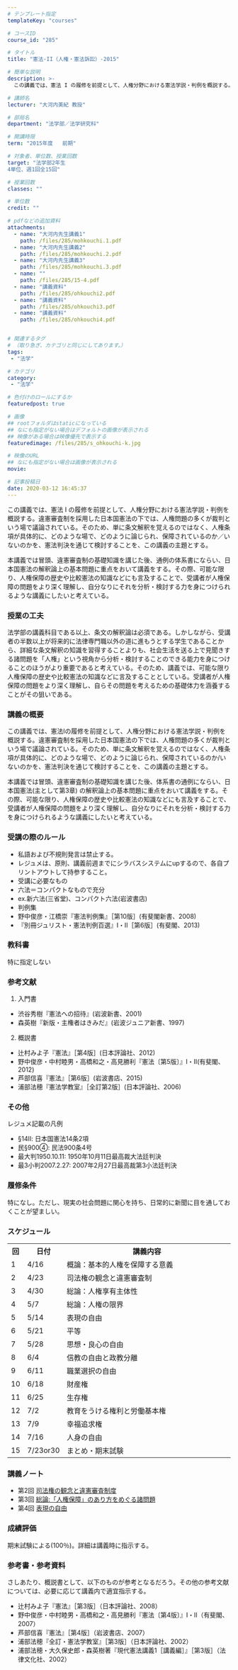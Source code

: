 ```yaml
---
# テンプレート指定
templateKey: "courses"

# コースID
course_id: "285"

# タイトル
title: "憲法-II（人権・憲法訴訟）-2015"

# 簡単な説明
description: >-
  この講義では、憲法 I の履修を前提として、人権分野における憲法学説・判例を概説する。違憲審査制を採用した日本国憲法の下では、人権問題の多くが裁判という場で議論されている。そのため、単に条文解釈を覚え...

# 講師名
lecturer: "大河内美紀 教授"

# 部局名
department: "法学部／法学研究科"

# 開講時限
term: "2015年度	前期"

# 対象者、単位数、授業回数
target: "法学部2年生
4単位、週1回全15回"

# 授業回数
classes: ""

# 単位数
credit: ""

# pdfなどの追加資料
attachments: 
  - name: "大河内先生講義1" 
    path: /files/285/mohkouchi.1.pdf
  - name: "大河内先生講義2" 
    path: /files/285/mohkouchi.2.pdf
  - name: "大河内先生講義3" 
    path: /files/285/mohkouchi.3.pdf
  - name: "" 
    path: /files/285/15-4.pdf
  - name: "講義資料" 
    path: /files/285/ohkouchi2.pdf
  - name: "講義資料" 
    path: /files/285/ohkouchi3.pdf
  - name: "講義資料" 
    path: /files/285/ohkouchi4.pdf


# 関連するタグ
# （取り急ぎ、カテゴリと同じにしてあります。）
tags:
 - "法学"

# カテゴリ
category:
 - "法学"

# 色付けのロールにするか
featuredpost: true

# 画像
## rootフォルダはstaticになっている
## なにも指定がない場合はデフォルトの画像が表示される
## 映像がある場合は映像優先で表示する
featuredimage: /files/285/s_ohkouchi-k.jpg

# 映像のURL
## なにも指定がない場合は画像が表示される
movie: 

# 記事投稿日
date: 2020-03-12 16:45:37
---
```



この講義では、憲法 I の履修を前提として、人権分野における憲法学説・判例を概説する。違憲審査制を採用した日本国憲法の下では、人権問題の多くが裁判という場で議論されている。そのため、単に条文解釈を覚えるのではなく、人権条項が具体的に、どのような場で、どのように論じられ、保障されているのか／いないのかを、憲法判決を通じて検討することを、この講義の主題とする。

本講義では冒頭、違憲審査制の基礎知識を講じた後、通例の体系書にならい、日本国憲法の解釈論上の基本問題に重点をおいて講義をする。その際、可能な限り、人権保障の歴史や比較憲法の知識などにも言及することで、受講者が人権保障の問題をより深く理解し、自分なりにそれを分析・検討する力を身につけられるような講義にしたいと考えている。


### 授業の工夫

法学部の講義科目である以上、条文の解釈論は必須である。しかしながら、受講者の半数以上が将来的に法律専門職以外の道に進もうとする学生であることから、詳細な条文解釈の知識を習得することよりも、社会生活を送る上で見聞きする諸問題を「人権」という視角から分析・検討することのできる能力を身につけることのほうがより重要であると考えている。そのため、講義では、可能な限り人権保障の歴史や比較憲法の知識などに言及することとしている。受講者が人権保障の問題をより深く理解し、自らその問題を考えるための基礎体力を涵養することがその狙いである。





### 講義の概要

この講義では、憲法Ⅰの履修を前提として、人権分野における憲法学説・判例を概説する。違憲審査制を採用した日本国憲法の下では、人権問題の多くが裁判という場で議論されている。そのため、単に条文解釈を覚えるのではなく、人権条項が具体的に、どのような場で、どのように論じられ、保障されているのか/いないのかを、憲法判決を通じて検討することを、この講義の主題とする。

本講義では冒頭、違憲審査制の基礎知識を講じた後、体系書の通例にならい、日本国憲法(主として第3章) の解釈論上の基本問題に重点をおいて講義をする。その際、可能な限り、人権保障の歴史や比較憲法の知識などにも言及することで、受講者が人権保障の問題をより深く理解し、自分なりにそれを分析・検討する力を身につけられるような講義にしたいと考えている。

### 受講の際のルール

* 私語および不規則発言は禁止する。
* レジュメは、原則、講義前週までにシラバスシステムにupするので、各自プリントアウトして持参すること。
* 受講に必要なもの
* 六法＝コンパクトなもので充分
* ex.新六法(三省堂)、コンパクト六法(岩波書店)
* 判例集
* 野中俊彦・江橋崇『憲法判例集』［第10版］(有斐閣新書、2008)
* 『別冊ジュリスト・憲法判例百選』Ⅰ・Ⅱ［第6版］(有斐閣、2013)

### 教科書

特に指定しない

### 参考文献

1. 入門書
* 渋谷秀樹『憲法への招待』(岩波新書、2001)
* 森英樹『新版・主権者はきみだ』(岩波ジュニア新書、1997)
2. 概説書
* 辻村みよ子『憲法』［第4版］(日本評論社、2012)
* 野中俊彦・中村睦男・高橋和之・高見勝利『憲法〔第5版〕』Ⅰ・Ⅱ(有斐閣、2012)
* 芦部信喜『憲法』［第6版］(岩波書店、2015)
* 浦部法穂『憲法学教室』［全訂第2版］(日本評論社、2006)

### その他

レジュメ記載の凡例

* &sect;14Ⅱ: 日本国憲法14条2項
* 民&sect;900④: 民法900条4号
* 最大判1950.10.11: 1950年10月11日最高裁大法廷判決
* 最3小判2007.2.27: 2007年2月27日最高裁第3小法廷判決

### 履修条件

特になし。ただし、現実の社会問題に関心を持ち、日常的に新聞に目を通しておくことが望ましい。


<h3>スケジュール</h3>


<table class="basic" width="455">
<tr>
<th width="20" class="center">回</th>
<th width="30" class="center">日付</th>
<th width="405" class="center">講義内容</th>
</tr>

<tr>
<td width="20" class="center">1</td>
<td width="30">4/16</td>
<td width="405">概論：基本的人権を保障する意義</td>
</tr>

<tr>
<td width="20" class="center">2</td>
<td width="30">4/23</td>
<td width="405">司法権の観念と違憲審査制</td>
</tr>

<tr>
<td width="20" class="center">3</td>
<td width="30">4/30</td>
<td width="405">総論：人権享有主体性</td>
</tr>

<tr>
<td width="20" class="center">4</td>
<td width="30">5/7</td>
<td width="405">総論：人権の限界</td>
</tr>

<tr>
<td width="20" class="center">5</td>
<td width="30">5/14</td>
<td width="405">表現の自由</td>
</tr>

<tr>
<td width="20" class="center">6</td>
<td width="30">5/21</td>
<td width="405">平等</td>
</tr>

<tr>
<td width="20" class="center">7</td>
<td width="30">5/28</td>
<td width="405">思想・良心の自由</td>
</tr>

<tr>
<td width="20" class="center">8</td>
<td width="30">6/4</td>
<td width="405">信教の自由と政教分離</td>
</tr>

<tr>
<td width="20" class="center">9</td>
<td width="30">6/11</td>
<td width="405">職業選択の自由</td>
</tr>

<tr>
<td width="20" class="center">10</td>
<td width="30">6/18</td>
<td width="405">財産権</td>
</tr>

<tr>
<td width="20" class="center">11</td>
<td width="30">6/25</td>
<td width="405">生存権</td>
</tr>

<tr>
<td width="20" class="center">12</td>
<td width="30">7/2</td>
<td width="405">教育をうける権利と労働基本権</td>
</tr>

<tr>
<td width="20" class="center">13</td>
<td width="30">7/9</td>
<td width="405">幸福追求権</td>
</tr>

<tr>
<td width="20" class="center">14</td>
<td width="30">7/16</td>
<td width="405">
人身の自由
</td>
</tr>

<tr>
<td width="20" class="center">15</td>
<td width="30">7/23or30</td>
<td width="405">まとめ・期末試験</td>
</tr>
</table>


<h3>講義ノート</h3>


- 第2回
[司法権の観念と違憲審査制度](/files/285/ohkouchi2.pdf) 
- 第3回
[総論:「人権保障」のあり方をめぐる諸問題](/files/285/ohkouchi3.pdf) 
- 第4回
[表現の自由](/files/285/ohkouchi4.pdf) 







<h3>成績評価</h3>

<p>期末試験による(100％)。詳細は講義時に指示する。</p>


<h3>参考書・参考資料</h3>
<p>さしあたり、概説書として、以下のものが参考となるだろう。その他の参考文献については、必要に応じて講義内で適宜指示する。</p>
<ul>
<li>辻村みよ子『憲法』［第3版］（日本評論社、2008）</li>
<li>野中俊彦・中村睦男・高橋和之・高見勝利『憲法〔第4版〕』&#8544;・&#8545;（有斐閣、2007）</li>
<li>芦部信喜『憲法』［第4版］（岩波書店、2007）</li>
<li>浦部法穂『全訂・憲法学教室』［第3版］（日本評論社、2002）</li>
<li>浦部法穂・大久保史郎・森英樹著『現代憲法講義1［講義編］』［第3版］（法律文化社、2002）</li>
</ul>